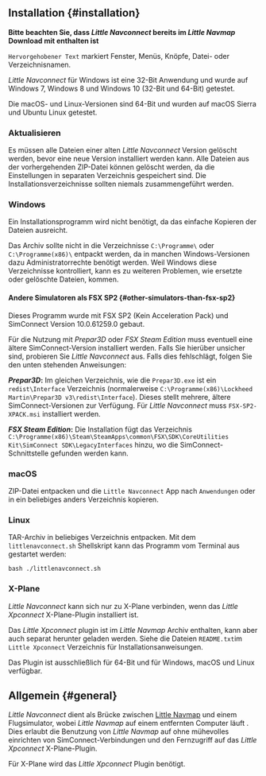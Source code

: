 ## Installation {#installation}

**Bitte beachten Sie, dass *Little Navconnect* bereits im *Little Navmap* Download mit enthalten ist**

`Hervorgehobener Text` markiert Fenster, Menüs, Knöpfe, Datei- oder Verzeichnisnamen.

*Little Navconnect* für Windows ist eine 32-Bit Anwendung und wurde auf Windows 7, Windows 8 und Windows 10 \(32-Bit und 64-Bit\) getestet.

Die macOS- und Linux-Versionen sind 64-Bit und wurden auf macOS Sierra und Ubuntu Linux getestet.

### Aktualisieren
Es müssen alle Dateien einer alten _Little Navconnect_ Version gelöscht werden, bevor eine neue Version installiert werden kann. Alle Dateien aus der vorhergehenden ZIP-Datei können gelöscht werden, da die Einstellungen in separaten Verzeichnis gespeichert sind. Die Installationsverzeichnisse sollten niemals zusammengeführt werden.

### Windows

Ein Installationsprogramm wird nicht benötigt, da das einfache Kopieren der Dateien ausreicht.

Das Archiv sollte nicht in die Verzeichnisse `C:\Programme\` oder `C:\Programme(x86)\` entpackt werden, da in manchen Windows-Versionen dazu Administratorrechte benötigt werden. Weil Windows diese Verzeichnisse kontrolliert, kann es zu weiteren Problemen, wie ersetzte oder gelöschte Dateien, kommen.

#### Andere Simulatoren als FSX SP2 {#other-simulators-than-fsx-sp2}

Dieses Programm wurde mit FSX SP2 (Kein Acceleration Pack) und SimConnect Version 10.0.61259.0 gebaut.

Für die Nutzung mit _Prepar3D_ oder _FSX Steam Edition_ muss eventuell eine ältere SimConnect-Version installiert werden. Falls Sie hierüber unsicher sind, probieren Sie _Little Navconnect_ aus. Falls dies fehlschlägt, folgen Sie den unten stehenden Anweisungen:

**_Prepar3D_:** Im gleichen Verzeichnis, wie die `Prepar3D.exe` ist ein `redist\Interface` Verzeichnis (normalerweise `C:\Programme(x86)\Lockheed Martin\Prepar3D v3\redist\Interface`). Dieses stellt mehrere, ältere SimConnect-Versionen zur Verfügung. Für _Little Navconnect_ muss `FSX-SP2-XPACK.msi` installiert werden.

**_FSX Steam Edition_:** Die Installation fügt das Verzeichnis `C:\Programme(x86)\Steam\SteamApps\common\FSX\SDK\CoreUtilities Kit\SimConnect SDK\LegacyInterfaces` hinzu, wo die SimConnect-Schnittstelle gefunden werden kann.

### macOS

ZIP-Datei entpacken und die `Little Navconnect` App nach `Anwendungen` oder in ein beliebiges anders Verzeichnis kopieren.

### Linux

TAR-Archiv in beliebiges Verzeichnis entpacken. Mit dem `littlenavconnect.sh` Shellskript kann das Programm vom Terminal aus gestartet werden:

`bash ./littlenavconnect.sh`

### X-Plane

_Little Navconnect_ kann sich nur zu X-Plane verbinden, wenn das _Little Xpconnect_ X-Plane-Plugin installiert ist.

Das _Little Xpconnect_ plugin ist im *Little Navmap* Archiv enthalten, kann aber auch separat herunter geladen werden. Siehe die Dateien `README.txt`im `Little Xpconnect` Verzeichnis für Installationsanweisungen.

Das Plugin ist ausschließlich für 64-Bit und für Windows, macOS und Linux verfügbar.

## Allgemein {#general}

_Little Navconnect_ dient als Brücke zwischen [Little Navmap](https://albar965.github.io/littlenavmap.html) und einem Flugsimulator, wobei _Little Navmap_ auf einem entfernten Computer läuft . Dies erlaubt die Benutzung von _Little Navmap_ auf ohne mühevolles einrichten von SimConnect-Verbindungen und den Fernzugriff auf das _Little Xpconnect_ X-Plane-Plugin.

Für X-Plane wird das _Little Xpconnect_ Plugin benötigt.

